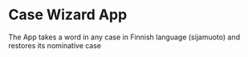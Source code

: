 # Case Wizard App

The App takes a word in any case in Finnish language (sijamuoto) and restores its nominative case
